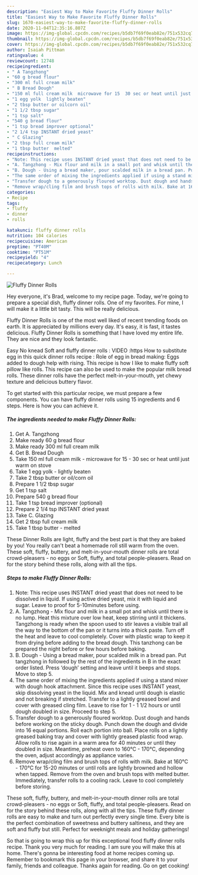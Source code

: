 ```yaml
---
description: "Easiest Way to Make Favorite Fluffy Dinner Rolls"
title: "Easiest Way to Make Favorite Fluffy Dinner Rolls"
slug: 1670-easiest-way-to-make-favorite-fluffy-dinner-rolls
date: 2020-11-04T12:35:16.807Z
image: https://img-global.cpcdn.com/recipes/b5db7f69f0eab82e/751x532cq70/fluffy-dinner-rolls-recipe-main-photo.jpg
thumbnail: https://img-global.cpcdn.com/recipes/b5db7f69f0eab82e/751x532cq70/fluffy-dinner-rolls-recipe-main-photo.jpg
cover: https://img-global.cpcdn.com/recipes/b5db7f69f0eab82e/751x532cq70/fluffy-dinner-rolls-recipe-main-photo.jpg
author: Isaiah Pittman
ratingvalue: 4
reviewcount: 12748
recipeingredient:
- " A Tangzhong"
- "60 g bread flour"
- "300 ml full cream milk"
- " B Bread Dough"
- "150 ml full cream milk  microwave for 15  30 sec or heat until just warm on stove"
- "1 egg yolk  lightly beaten"
- "2 tbsp butter or oilcorn oil"
- "1 1/2 tbsp sugar"
- "1 tsp salt"
- "540 g bread flour"
- "1 tsp bread improver optional"
- "2 1/4 tsp INSTANT dried yeast"
- " C Glazing"
- "2 tbsp full cream milk"
- "1 tbsp butter  melted"
recipeinstructions:
- "Note: This recipe uses INSTANT dried yeast that does not need to be dissolved in liquid. If using active dried yeast, mix it with liquid and sugar. Leave to proof for 5-10minutes before using."
- "A. Tangzhong - Mix flour and milk in a small pot and whisk until there is no lump. Heat this mixture over low heat, keep stirring until it thickens. Tangzhong is ready when the spoon used to stir leaves a visible trail all the way to the bottom of the pan or it turns into a thick paste. Turn off the heat and leave to cool completely. Cover with plastic wrap to keep it from drying before adding to the bread dough. This tanzhong can be prepared the night before or few hours before baking."
- "B. Dough - Using a bread maker, pour scalded milk in a bread pan. Put tangzhong in followed by the rest of the ingredients in B in the exact order listed. Press ‘dough’ setting and leave until it beeps and stops. Move to step 5."
- "The same order of mixing the ingredients applied if using a stand mixer with dough hook attachment. Since this recipe uses INSTANT yeast, skip dissolving yeast in the liquid. Mix and knead until dough is elastic and not breaking if stretched. Transfer to a lightly greased bowl and cover with greased cling film. Leave to rise for 1 - 1 1/2 hours or until dough doubled in size. Proceed to step 5."
- "Transfer dough to a generously floured worktop. Dust dough and hands before working on the sticky dough. Punch down the dough and divide into 16 equal portions. Roll each portion into ball. Place rolls on a lightly greased baking tray and cover with lightly greased plastic food wrap. Allow rolls to rise again in a warm area for 40 minutes or until they doubled in size. Meantime, preheat oven to 160°C - 170°C, depending the oven, adjust accordingly as appliance varies."
- "Remove wrap/cling film and brush tops of rolls with milk. Bake at 160°C - 170°C for 15-20 minutes or until rolls are lightly browned and hollow when tapped. Remove from the oven and brush tops with melted butter. Immediately, transfer rolls to a cooling rack. Leave to cool completely before storing."
categories:
- Recipe
tags:
- fluffy
- dinner
- rolls

katakunci: fluffy dinner rolls 
nutrition: 104 calories
recipecuisine: American
preptime: "PT40M"
cooktime: "PT51M"
recipeyield: "4"
recipecategory: Lunch

---
```



![Fluffy Dinner Rolls](https://img-global.cpcdn.com/recipes/b5db7f69f0eab82e/751x532cq70/fluffy-dinner-rolls-recipe-main-photo.jpg)

Hey everyone, it's Brad, welcome to my recipe page. Today, we're going to prepare a special dish, fluffy dinner rolls. One of my favorites. For mine, I will make it a little bit tasty. This will be really delicious.

Fluffy Dinner Rolls is one of the most well liked of recent trending foods on earth. It is appreciated by millions every day. It's easy, it is fast, it tastes delicious. Fluffy Dinner Rolls is something that I have loved my entire life. They are nice and they look fantastic.

Easy No knead Soft and fluffy dinner rolls : VIDEO :https How to substitute egg in this quick dinner rolls recipe : Role of egg in bread making: Eggs added to dough help with rising. This recipe is how I like to make fluffy soft pillow like rolls. This recipe can also be used to make the popular milk bread rolls. These dinner rolls have the perfect melt-in-your-mouth, yet chewy texture and delicious buttery flavor.


To get started with this particular recipe, we must prepare a few components. You can have fluffy dinner rolls using 15 ingredients and 6 steps. Here is how you can achieve it.

<!--inarticleads1-->

##### The ingredients needed to make Fluffy Dinner Rolls:

1. Get  A. Tangzhong
1. Make ready 60 g bread flour
1. Make ready 300 ml full cream milk
1. Get  B. Bread Dough
1. Take 150 ml full cream milk - microwave for 15 - 30 sec or heat until just warm on stove
1. Take 1 egg yolk - lightly beaten
1. Take 2 tbsp butter or oil/corn oil
1. Prepare 1 1/2 tbsp sugar
1. Get 1 tsp salt
1. Prepare 540 g bread flour
1. Take 1 tsp bread improver (optional)
1. Prepare 2 1/4 tsp INSTANT dried yeast
1. Take  C. Glazing
1. Get 2 tbsp full cream milk
1. Take 1 tbsp butter - melted


These Dinner Rolls are light, fluffy and the best part is that they are baked by you! You really can&#39;t beat a homemade roll still warm from the oven. These soft, fluffy, buttery, and melt-in-your-mouth dinner rolls are total crowd-pleasers - no eggs or Soft, fluffy, and total people-pleasers. Read on for the story behind these rolls, along with all the tips. 

<!--inarticleads2-->

##### Steps to make Fluffy Dinner Rolls:

1. Note: This recipe uses INSTANT dried yeast that does not need to be dissolved in liquid. If using active dried yeast, mix it with liquid and sugar. Leave to proof for 5-10minutes before using.
1. A. Tangzhong - Mix flour and milk in a small pot and whisk until there is no lump. Heat this mixture over low heat, keep stirring until it thickens. Tangzhong is ready when the spoon used to stir leaves a visible trail all the way to the bottom of the pan or it turns into a thick paste. Turn off the heat and leave to cool completely. Cover with plastic wrap to keep it from drying before adding to the bread dough. This tanzhong can be prepared the night before or few hours before baking.
1. B. Dough - Using a bread maker, pour scalded milk in a bread pan. Put tangzhong in followed by the rest of the ingredients in B in the exact order listed. Press ‘dough’ setting and leave until it beeps and stops. Move to step 5.
1. The same order of mixing the ingredients applied if using a stand mixer with dough hook attachment. Since this recipe uses INSTANT yeast, skip dissolving yeast in the liquid. Mix and knead until dough is elastic and not breaking if stretched. Transfer to a lightly greased bowl and cover with greased cling film. Leave to rise for 1 - 1 1/2 hours or until dough doubled in size. Proceed to step 5.
1. Transfer dough to a generously floured worktop. Dust dough and hands before working on the sticky dough. Punch down the dough and divide into 16 equal portions. Roll each portion into ball. Place rolls on a lightly greased baking tray and cover with lightly greased plastic food wrap. Allow rolls to rise again in a warm area for 40 minutes or until they doubled in size. Meantime, preheat oven to 160°C - 170°C, depending the oven, adjust accordingly as appliance varies.
1. Remove wrap/cling film and brush tops of rolls with milk. Bake at 160°C - 170°C for 15-20 minutes or until rolls are lightly browned and hollow when tapped. Remove from the oven and brush tops with melted butter. Immediately, transfer rolls to a cooling rack. Leave to cool completely before storing.


These soft, fluffy, buttery, and melt-in-your-mouth dinner rolls are total crowd-pleasers - no eggs or Soft, fluffy, and total people-pleasers. Read on for the story behind these rolls, along with all the tips. These fluffy dinner rolls are easy to make and turn out perfectly every single time. Every bite is the perfect combination of sweetness and buttery saltiness, and they are soft and fluffy but still. Perfect for weeknight meals and holiday gatherings! 

So that is going to wrap this up for this exceptional food fluffy dinner rolls recipe. Thank you very much for reading. I am sure you will make this at home. There's gonna be interesting food at home recipes coming up. Remember to bookmark this page in your browser, and share it to your family, friends and colleague. Thanks again for reading. Go on get cooking!
